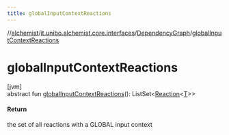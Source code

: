```yaml
---
title: globalInputContextReactions
---
```

//[alchemist](../../../index.html)/[it.unibo.alchemist.core.interfaces](../index.html)/[DependencyGraph](index.html)/[globalInputContextReactions](global-input-context-reactions.html)



# globalInputContextReactions



[jvm]\
abstract fun [globalInputContextReactions](global-input-context-reactions.html)(): ListSet<[Reaction](../../it.unibo.alchemist.model.interfaces/-reaction/index.html)<[T](../../it.unibo.alchemist.boundary.interfaces/-output-monitor/index.html)>>



#### Return



the set of all reactions with a GLOBAL input context




